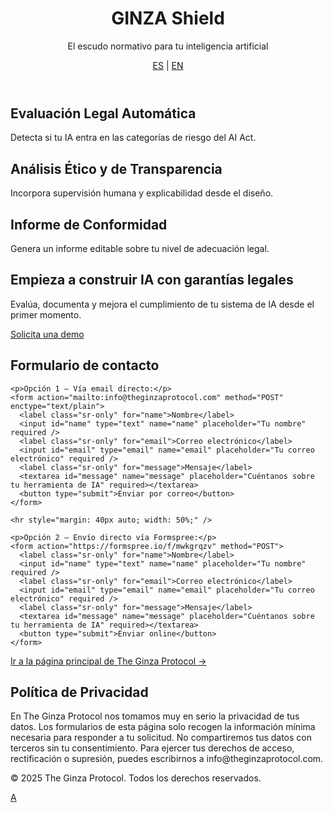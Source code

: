 <!DOCTYPE html>
<html lang="es">
<head>
  <meta charset="UTF-8" />
  <meta name="viewport" content="width=device-width, initial-scale=1.0" />
  <title>GINZA Shield</title>
  <link rel="stylesheet" href="style.css" />
  <link rel="icon" href="favicon.ico" type="image/x-icon" />

  <!-- Google Analytics -->
  <script async src="https://www.googletagmanager.com/gtag/js?id=G-XXXXXXXXXX"></script>
  <script>
    window.dataLayer = window.dataLayer || [];
    function gtag(){dataLayer.push(arguments);}
    gtag('js', new Date());
    gtag('config', 'G-XXXXXXXXXX');
  </script>
</head>
<body>
  <header>
    <h1>GINZA Shield</h1>
    <p class="tagline">El escudo normativo para tu inteligencia artificial</p>
    <nav class="lang-switch">
      <a href="index.html" class="active">ES</a> | <a href="index-en.html">EN</a>
    </nav>
  </header>

  <section class="features">
    <div class="card animate">
      <h2>Evaluación Legal Automática</h2>
      <p>Detecta si tu IA entra en las categorías de riesgo del AI Act.</p>
    </div>
    <div class="card animate">
      <h2>Análisis Ético y de Transparencia</h2>
      <p>Incorpora supervisión humana y explicabilidad desde el diseño.</p>
    </div>
    <div class="card animate">
      <h2>Informe de Conformidad</h2>
      <p>Genera un informe editable sobre tu nivel de adecuación legal.</p>
    </div>
  </section>

  <section class="cta">
    <h2>Empieza a construir IA con garantías legales</h2>
    <p>Evalúa, documenta y mejora el cumplimiento de tu sistema de IA desde el primer momento.</p>
    <a href="#contact" class="button">Solicita una demo</a>
  </section>

  <section id="contact" class="contact">
    <h2>Formulario de contacto</h2>

    <p>Opción 1 – Vía email directo:</p>
    <form action="mailto:info@theginzaprotocol.com" method="POST" enctype="text/plain">
      <label class="sr-only" for="name">Nombre</label>
      <input id="name" type="text" name="name" placeholder="Tu nombre" required />
      <label class="sr-only" for="email">Correo electrónico</label>
      <input id="email" type="email" name="email" placeholder="Tu correo electrónico" required />
      <label class="sr-only" for="message">Mensaje</label>
      <textarea id="message" name="message" placeholder="Cuéntanos sobre tu herramienta de IA" required></textarea>
      <button type="submit">Enviar por correo</button>
    </form>

    <hr style="margin: 40px auto; width: 50%;" />

    <p>Opción 2 – Envío directo vía Formspree:</p>
    <form action="https://formspree.io/f/mwkgrqzv" method="POST">
      <label class="sr-only" for="name">Nombre</label>
      <input id="name" type="text" name="name" placeholder="Tu nombre" required />
      <label class="sr-only" for="email">Correo electrónico</label>
      <input id="email" type="email" name="email" placeholder="Tu correo electrónico" required />
      <label class="sr-only" for="message">Mensaje</label>
      <textarea id="message" name="message" placeholder="Cuéntanos sobre tu herramienta de IA" required></textarea>
      <button type="submit">Enviar online</button>
    </form>
  </section>

  <div class="external-link">
    <a href="https://zenith-landing.onrender.com/" target="_blank" rel="noopener noreferrer">
      Ir a la página principal de The Ginza Protocol &rarr;
    </a>
  </div>

  <section id="privacy" class="legal">
    <h2>Política de Privacidad</h2>
    <p>En The Ginza Protocol nos tomamos muy en serio la privacidad de tus datos. Los formularios de esta página solo recogen la información mínima necesaria para responder a tu solicitud. No compartiremos tus datos con terceros sin tu consentimiento. Para ejercer tus derechos de acceso, rectificación o supresión, puedes escribirnos a info@theginzaprotocol.com.</p>
  </section>

  <footer class="footer">
    <p>&copy; 2025 The Ginza Protocol. Todos los derechos reservados.</p>
    <a href="#privacy" class="footer-link">A
